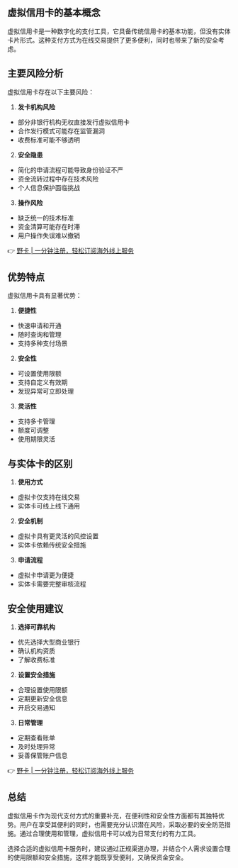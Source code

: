 ## 虚拟信用卡的基本概念

虚拟信用卡是一种数字化的支付工具，它具备传统信用卡的基本功能，但没有实体卡片形式。这种支付方式为在线交易提供了更多便利，同时也带来了新的安全考虑。

## 主要风险分析

虚拟信用卡存在以下主要风险：

1. **发卡机构风险**
- 部分非银行机构无权直接发行虚拟信用卡
- 合作发行模式可能存在监管漏洞
- 收费标准可能不够透明

2. **安全隐患**
- 简化的申请流程可能导致身份验证不严
- 资金流转过程中存在技术风险
- 个人信息保护面临挑战

3. **操作风险**
- 缺乏统一的技术标准
- 资金清算可能存在时滞
- 用户操作失误难以撤销

👉 [野卡 | 一分钟注册，轻松订阅海外线上服务](https://bit.ly/bewildcard)

## 优势特点

虚拟信用卡具有显著优势：

1. **便捷性**
- 快速申请和开通
- 随时查询和管理
- 支持多种支付场景

2. **安全性**
- 可设置使用限额
- 支持自定义有效期
- 发现异常可立即处理

3. **灵活性**
- 支持多卡管理
- 额度可调整
- 使用期限灵活

## 与实体卡的区别

1. **使用方式**
- 虚拟卡仅支持在线交易
- 实体卡可线上线下通用

2. **安全机制**
- 虚拟卡具有更灵活的风控设置
- 实体卡依赖传统安全措施

3. **申请流程**
- 虚拟卡申请更为便捷
- 实体卡需要完整审核流程

## 安全使用建议

1. **选择可靠机构**
- 优先选择大型商业银行
- 确认机构资质
- 了解收费标准

2. **设置安全措施**
- 合理设置使用限额
- 定期更新安全信息
- 开启交易通知

3. **日常管理**
- 定期查看账单
- 及时处理异常
- 妥善保管账户信息

👉 [野卡 | 一分钟注册，轻松订阅海外线上服务](https://bit.ly/bewildcard)

## 总结

虚拟信用卡作为现代支付方式的重要补充，在便利性和安全性方面都有其独特优势。用户在享受其便利的同时，也需要充分认识潜在风险，采取必要的安全防范措施。通过合理使用和管理，虚拟信用卡可以成为日常支付的有力工具。

选择合适的虚拟信用卡服务时，建议通过正规渠道办理，并结合个人需求设置合理的使用限额和安全措施，这样才能既享受便利，又确保资金安全。